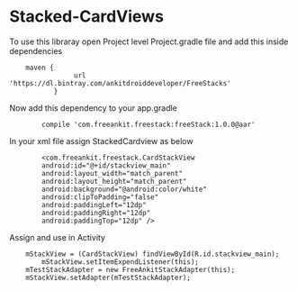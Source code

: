 # Stacked-CardViews

To use this libraray open Project level Project.gradle file and add this inside dependencies 

		maven {
		            url 'https://dl.bintray.com/ankitdroiddeveloper/FreeStacks'
		       }
		
Now add this dependency to your app.gradle

			compile 'com.freeankit.freestack:freeStack:1.0.0@aar'
			
			
In your xml file assign StackedCardview as below

			<com.freeankit.freestack.CardStackView
			android:id="@+id/stackview_main"
			android:layout_width="match_parent"
			android:layout_height="match_parent"
			android:background="@android:color/white"
			android:clipToPadding="false"
			android:paddingLeft="12dp"
			android:paddingRight="12dp"
			android:paddingTop="12dp" />
				
				
Assign and use in Activity

 		mStackView = (CardStackView) findViewById(R.id.stackview_main);
        	mStackView.setItemExpendListener(this);
       	mTestStackAdapter = new FreeAnkitStackAdapter(this);
       	mStackView.setAdapter(mTestStackAdapter);
